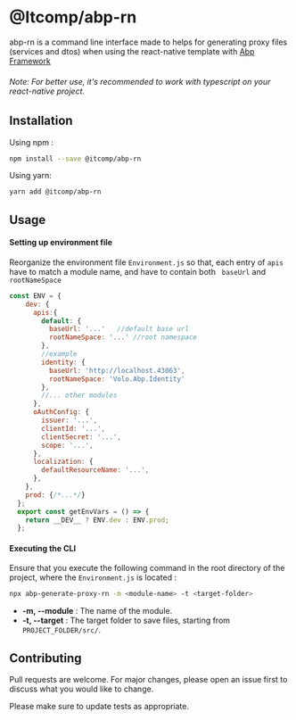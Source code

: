 # @Itcomp/abp-rn

abp-rn is a command line interface made to helps for generating proxy files (services and dtos) when using the react-native template with [Abp Framework](https://docs.abp.io/en/abp/latest/Getting-Started-React-Native)

###### *Note: For better use, it's recommended to work with typescript on your react-native project.*
## Installation

Using npm :
```bash
npm install --save @itcomp/abp-rn
```
Using yarn:
```bash
yarn add @itcomp/abp-rn
```

## Usage

#### Setting up environment file
Reorganize the environment file  ``` Environment.js ``` so that,
each entry of ``` apis ``` have to match a module name, and have to contain both ``` baseUrl``` and ``` rootNameSpace ```
``` javascript
const ENV = {
    dev: {
      apis:{
        default: {
          baseUrl: '...'   //default base url
          rootNameSpace: '...' //root namespace 
        }, 
        //example
        identity: { 
          baseUrl: 'http://localhost.43063', 
          rootNameSpace: 'Volo.Abp.Identity'
        },
        //... other modules
      },
      oAuthConfig: {
        issuer: '...',
        clientId: '...',
        clientSecret: '...',
        scope: '...',
      },
      localization: {
        defaultResourceName: '...',
      }, 
    },  
    prod: {/*...*/}
  };
  export const getEnvVars = () => {
    return __DEV__ ? ENV.dev : ENV.prod;
  };
```


#### Executing the CLI
Ensure that you execute the following command in the root directory of the project, where the ``` Environment.js ``` is located :
```bash
npx abp-generate-proxy-rn -m <module-name> -t <target-folder>
```
- **-m,  --module** : The name of the module.
- **-t, --target** : The target folder to save files, starting from ``` PROJECT_FOLDER/src/```. 

## Contributing
Pull requests are welcome. For major changes, please open an issue first to discuss what you would like to change.

Please make sure to update tests as appropriate.